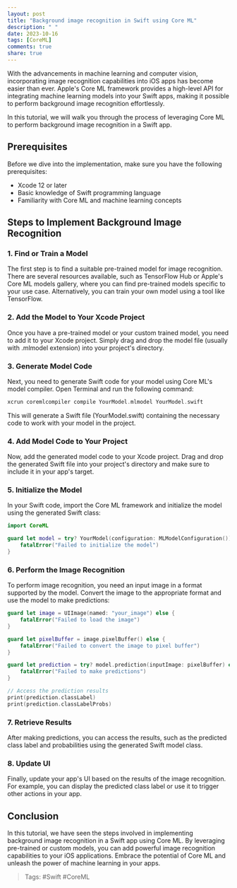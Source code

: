 ```yaml
---
layout: post
title: "Background image recognition in Swift using Core ML"
description: " "
date: 2023-10-16
tags: [CoreML]
comments: true
share: true
---
```


With the advancements in machine learning and computer vision, incorporating image recognition capabilities into iOS apps has become easier than ever. Apple's Core ML framework provides a high-level API for integrating machine learning models into your Swift apps, making it possible to perform background image recognition effortlessly.

In this tutorial, we will walk you through the process of leveraging Core ML to perform background image recognition in a Swift app.

## Prerequisites

Before we dive into the implementation, make sure you have the following prerequisites:

- Xcode 12 or later
- Basic knowledge of Swift programming language
- Familiarity with Core ML and machine learning concepts

## Steps to Implement Background Image Recognition

### 1. Find or Train a Model

The first step is to find a suitable pre-trained model for image recognition. There are several resources available, such as TensorFlow Hub or Apple's Core ML models gallery, where you can find pre-trained models specific to your use case. Alternatively, you can train your own model using a tool like TensorFlow.

### 2. Add the Model to Your Xcode Project

Once you have a pre-trained model or your custom trained model, you need to add it to your Xcode project. Simply drag and drop the model file (usually with .mlmodel extension) into your project's directory.

### 3. Generate Model Code

Next, you need to generate Swift code for your model using Core ML's model compiler. Open Terminal and run the following command:

```swift
xcrun coremlcompiler compile YourModel.mlmodel YourModel.swift
```

This will generate a Swift file (YourModel.swift) containing the necessary code to work with your model in the project.

### 4. Add Model Code to Your Project

Now, add the generated model code to your Xcode project. Drag and drop the generated Swift file into your project's directory and make sure to include it in your app's target.

### 5. Initialize the Model

In your Swift code, import the Core ML framework and initialize the model using the generated Swift class:

```swift
import CoreML

guard let model = try? YourModel(configuration: MLModelConfiguration()) else {
    fatalError("Failed to initialize the model")
}
```

### 6. Perform the Image Recognition

To perform image recognition, you need an input image in a format supported by the model. Convert the image to the appropriate format and use the model to make predictions:

```swift
guard let image = UIImage(named: "your_image") else {
    fatalError("Failed to load the image")
}

guard let pixelBuffer = image.pixelBuffer() else {
    fatalError("Failed to convert the image to pixel buffer")
}

guard let prediction = try? model.prediction(inputImage: pixelBuffer) else {
    fatalError("Failed to make predictions")
}

// Access the prediction results
print(prediction.classLabel)
print(prediction.classLabelProbs)
```

### 7. Retrieve Results

After making predictions, you can access the results, such as the predicted class label and probabilities using the generated Swift model class.

### 8. Update UI

Finally, update your app's UI based on the results of the image recognition. For example, you can display the predicted class label or use it to trigger other actions in your app.

## Conclusion

In this tutorial, we have seen the steps involved in implementing background image recognition in a Swift app using Core ML. By leveraging pre-trained or custom models, you can add powerful image recognition capabilities to your iOS applications. Embrace the potential of Core ML and unleash the power of machine learning in your apps.

> Tags: #Swift #CoreML